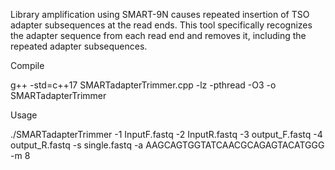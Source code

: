 Library amplification using SMART-9N causes repeated insertion of TSO adapter subsequences at the read ends. This tool specifically recognizes the adapter sequence from each read end and removes it, including the repeated adapter subsequences.

Compile

g++ -std=c++17 SMARTadapterTrimmer.cpp -lz -pthread -O3 -o SMARTadapterTrimmer

Usage

./SMARTadapterTrimmer -1 InputF.fastq -2 InputR.fastq -3 output_F.fastq -4 output_R.fastq -s single.fastq -a AAGCAGTGGTATCAACGCAGAGTACATGGG -m 8

